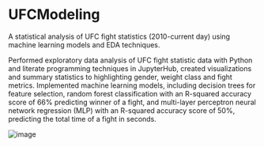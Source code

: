 # UFCModeling
A statistical analysis of UFC fight statistics (2010-current day) using machine learning models and EDA techniques.

Performed exploratory data analysis of UFC fight statistic data with Python and literate programming techniques in JupyterHub, created visualizations and summary statistics to highlighting gender, weight class and fight metrics.
Implemented machine learning models, including decision trees for feature selection, random forest classification with an R-squared accuracy score of 66% predicting winner of a fight, and multi-layer perceptron neural network regression (MLP) with an R-squared accuracy score of 50%, predicting the total time of a fight in seconds. 

![image](https://github.com/user-attachments/assets/90a1824a-bcd2-46db-9c9a-9d5f9baa0757)

